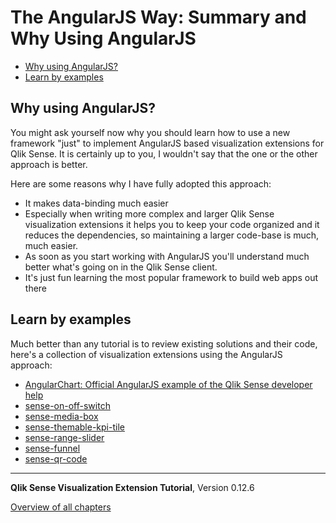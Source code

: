 # The AngularJS Way: Summary and Why Using AngularJS

<!-- toc -->

- [Why using AngularJS?](#why-using-angularjs-)
- [Learn by examples](#learn-by-examples)

<!-- tocstop -->

## Why using AngularJS?
You might ask yourself now why you should learn how to use a new framework "just" to implement AngularJS based visualization extensions for Qlik Sense.
It is certainly up to you, I wouldn't say that the one or the other approach is better.

Here are some reasons why I have fully adopted this approach:

* It makes data-binding much easier
* Especially when writing more complex and larger Qlik Sense visualization extensions it helps you to keep your code organized and it reduces the dependencies, so maintaining a larger code-base is much, much easier.
* As soon as you start working with AngularJS you'll understand much better what's going on in the Qlik Sense client.
* It's just fun learning the most popular framework to build web apps out there

## Learn by examples
Much better than any tutorial is to review existing solutions and their code, here's a collection of visualization extensions using the AngularJS approach:

* [AngularChart: Official AngularJS example of the Qlik Sense developer help](http://help.qlik.com/sense/2.0/en-us/developer/Subsystems/Extensions/Content/Examples/angular-chart-extension-example.htm)
* [sense-on-off-switch](https://github.com/stefanwalther/sense-on-off-switch)
* [sense-media-box](https://github.com/stefanwalther/sense-media-box)
* [sense-themable-kpi-tile](https://github.com/stefanwalther/sense-themable-kpi-tile)
* [sense-range-slider](https://github.com/stefanwalther/sense-range-slider)
* [sense-funnel](https://github.com/stefanwalther/sense-funnel)
* [sense-qr-code](https://github.com/stefanwalther/sense-qr-code)

---
**Qlik Sense Visualization Extension Tutorial**, Version 0.12.6<br/>


[Overview of all chapters](https://github.com/stefanwalther/qliksense-extension-tutorial/blob/master/tutorial/readme.md)